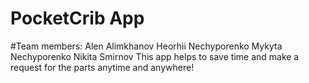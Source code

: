 # PocketCrib App
#Team members:
Alen Alimkhanov
Heorhii Nechyporenko
Mykyta Nechyporenko
Nikita Smirnov
This app helps to save time and make a request for the parts anytime and anywhere!
